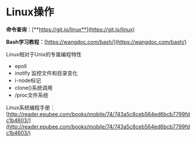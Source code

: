 # Linux操作

**命令查询**：[**https://git.io/linux**](https://git.io/linux)

**Bash学习教程：**[https://wangdoc.com/bash/](https://wangdoc.com/bash/)

Linux相对于Unix的专属编程特性

* epoll
* inotify 监控文件和目录变化
* i-node标记
* clone\(\)系统调用
* /proc文件系统

Linux系统编程手册：[http://reader.epubee.com/books/mobile/74/743a5c8ceb564ed6bcb7799fdc1b4603/](http://reader.epubee.com/books/mobile/74/743a5c8ceb564ed6bcb7799fdc1b4603/)

